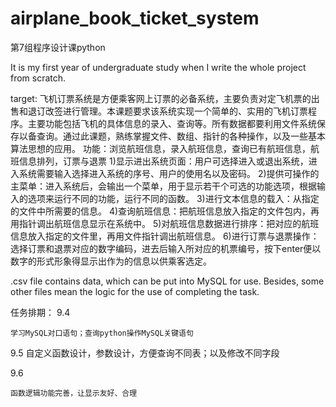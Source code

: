 # airplane_book_ticket_system
第7组程序设计课python

It is my first year of undergraduate study when I write the whole project from scratch.


target:
  飞机订票系统是方便乘客网上订票的必备系统，主要负责对定飞机票的出售和退订改签进行管理。本课题要求该系统实现一个简单的、实用的飞机订票程序。主要功能包括飞机的具体信息的录入、查询等。所有数据都要利用文件系统保存以备查询。通过此课题，熟练掌握文件、数组、指针的各种操作，以及一些基本算法思想的应用。
功能：浏览航班信息，录入航班信息，查询已有航班信息，航班信息排列，订票与退票
1)显示进出系统页面：用户可选择进入或退出系统，进入系统需要输入选择进入系统的序号、用户的使用名以及密码。
2)提供可操作的主菜单：进入系统后，会输出一个菜单，用于显示若干个可选的功能选项，根据输入的选项来运行不同的功能，运行不同的函数。
3)进行文本信息的载入：从指定的文件中所需要的信息。
4)查询航班信息：把航班信息放入指定的文件包内，再用指针调出航班信息显示在系统中。
5)对航班信息数据进行排序：把对应的航班信息放入指定的文件里，再用文件指针调出航班信息。
6)进行订票与退票操作：选择订票和退票对应的数字编码，进去后输入所对应的机票编号，按下enter便以数字的形式形象得显示出作为的信息以供乘客选定。

.csv file contains data, which can be put into MySQL for use. Besides, some other files mean the logic for the use of completing the task.


任务排期：
9.4

	学习MySQL对口语句；查询python操作MySQL关键语句
	
9.5
	自定义函数设计，参数设计，方便查询不同表；以及修改不同字段
	
	
9.6

	函数逻辑功能完善，让显示友好、合理
  
  
